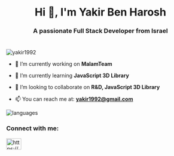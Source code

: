<h1 align="center">Hi 👋, I'm Yakir Ben Harosh</h1>
<h3 align="center">A passionate Full Stack Developer from Israel</h3>
<h1 align="center" img src="img src="https://camo.githubusercontent.com/39f8cdac5f73e564af4a29263fa5f02a07c40cb5feecbd8f1effdd0eba8136e0/68747470733a2f2f736b696c6c69636f6e732e6465762f69636f6e733f693d6a732c74732c68746d6c2c6373732c6e6f64656a732c72656163742c6769742c7673636f6465267065726c696e653d34"></h1> 
<p align="left"> <img src="https://komarev.com/ghpvc/?username=yakir1992&label=Profile%20views&color=0e75b6&style=flat" alt="yakir1992" /> </p>

- 🔭 I’m currently working on **MalamTeam**

- 🌱 I’m currently learning **JavaScript 3D Library**

- 👯 I’m looking to collaborate on **R&D, JavaScript 3D Library**

- 📫 You can reach me at: **yakir1992@gmail.com**

<img src="https://camo.githubusercontent.com/39f8cdac5f73e564af4a29263fa5f02a07c40cb5feecbd8f1effdd0eba8136e0/68747470733a2f2f736b696c6c69636f6e732e6465762f69636f6e733f693d6a732c74732c68746d6c2c6373732c6e6f64656a732c72656163742c6769742c7673636f6465267065726c696e653d34" align="center" alt="languages"></img>



<h3 align="left">Connect with me:</h3>
<p align="left">
<a href="https://www.linkedin.com/in/yakir1992/" target="blank"><img align="center" src="https://raw.githubusercontent.com/rahuldkjain/github-profile-readme-generator/master/src/images/icons/Social/linked-in-alt.svg" alt="https://www.linkedin.com/in/yakir1992/" height="30" width="40" /></a>
</p>


